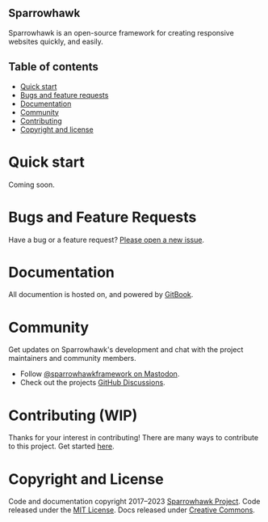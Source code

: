 ## Sparrowhawk

Sparrowhawk is an open-source framework for creating responsive websites quickly, and easily.

## Table of contents

- [Quick start](#quick-start)
- [Bugs and feature requests](#bugs-and-feature-requests)
- [Documentation](#documentation)
- [Community](#community)
- [Contributing](#contributing)
- [Copyright and license](#copyright-and-license)

# Quick start

Coming soon.

# Bugs and Feature Requests

Have a bug or a feature request? [Please open a new issue](https://github.com/SparrowhawkProject/sparrowhawk/issues/new/choose).

# Documentation

All documention is hosted on, and powered by [GitBook](https://sparrowhawk.gitbook.io).

# Community

Get updates on Sparrowhawk's development and chat with the project maintainers and community members.

- Follow [@sparrowhawkframework on Mastodon](https://mastodon.social/@sparrowhawkproject).
- Check out the projects [GitHub Discussions](https://github.com/SparrowhawkProject/sparrowhawk/discussions).

# Contributing (WIP)

Thanks for your interest in contributing! There are many ways to contribute to this project. Get started [here](CONTRIBUTING.md).

# Copyright and License

Code and documentation copyright 2017–2023 [Sparrowhawk Project](https://github.com/SparrowhawkProject/sparrowhawk/graphs/contributors). Code released under the [MIT License](https://github.com/SparrowhawkProject/sparrowhawk/blob/master/LICENSE). Docs released under [Creative Commons](https://creativecommons.org/licenses/by/3.0/).
